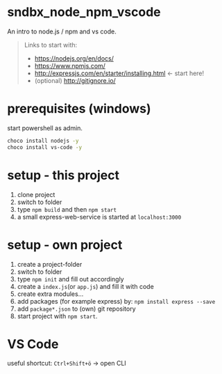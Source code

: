 # sndbx_node_npm_vscode

An intro to node.js / npm and vs code.

> Links to start with:
> - https://nodejs.org/en/docs/
> - https://www.npmjs.com/
> - http://expressjs.com/en/starter/installing.html  <- start here!
> - (optional) http://gitignore.io/

# prerequisites (windows)

start powershell as admin.

```bash
choco install nodejs -y
choco install vs-code -y
```

# setup - this project

1. clone project
2. switch to folder 
3. type `npm build` and then `npm start`
4. a small express-web-service is started at `localhost:3000`

# setup - own project

1. create a project-folder
2. switch to folder
3. type `npm init` and fill out accordingly
4. create a `index.js`(or `app.js`) and fill it with code
5. create extra modules...
6. add packages (for example express) by: `npm install express --save`
7. add `package*.json` to (own) git repository
8. start project with `npm start`.

# VS Code

useful shortcut: `Ctrl+Shift+ö` -> open CLI
